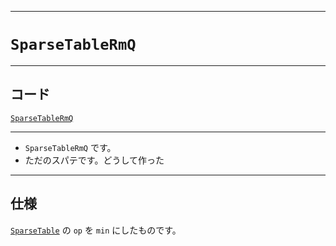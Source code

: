 _____

# `SparseTableRmQ`

_____

## コード

[`SparseTableRmQ`](https://github.com/titanium-22/Library_py/blob/main/DataStructures/SparseTable/SparseTableRmQ.py)
<!-- code=https://github.com/titanium-22/Library_py/blob/main/DataStructures\SparseTable\SparseTableRmQ.py -->

_____

- `SparseTableRmQ` です。
- ただのスパテです。どうして作った

_____

## 仕様

[`SparseTable`](./SparseTable_.md) の `op` を `min` にしたものです。

